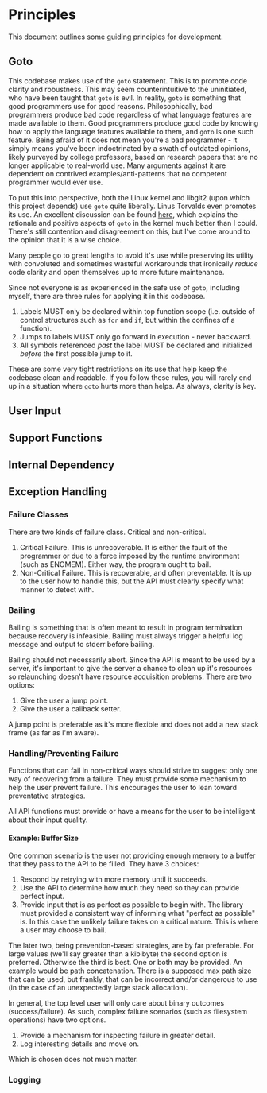 # Principles

This document outlines some guiding principles for development.

## Goto

This codebase makes use of the `goto` statement. This is to promote code clarity and robustness. This may seem counterintuitive to the uninitiated, who have been taught that `goto` is evil. In reality, `goto` is something that good programmers use for good reasons. Philosophically, bad programmers produce bad code regardless of what language features are made available to them. Good programmers produce good code by knowing how to apply the language features available to them, and `goto` is one such feature. Being afraid of it does not mean you're a bad programmer - it simply means you've been indoctrinated by a swath of outdated opinions, likely purveyed by college professors, based on research papers that are no longer applicable to real-world use. Many arguments against it are dependent on contrived examples/anti-patterns that no competent programmer would ever use.

To put this into perspective, both the Linux kernel and libgit2 (upon which this project depends) use `goto` quite liberally. Linus Torvalds even promotes its use. An excellent discussion can be found [here](https://web.archive.org/web/20051128093253/http://kerneltrap.org/node/553/2131), which explains the rationale and positive aspects of `goto` in the kernel much better than I could. There's still contention and disagreement on this, but I've come around to the opinion that it is a wise choice.

Many people go to great lengths to avoid it's use while preserving its utility with convoluted and sometimes wasteful workarounds that ironically *reduce* code clarity and open themselves up to more future maintenance.

Since not everyone is as experienced in the safe use of `goto`, including myself, there are three rules for applying it in this codebase.

1. Labels MUST only be declared within top function scope (i.e. outside of control structures such as `for` and `if`, but within the confines of a function).
2. Jumps to labels MUST only go forward in execution - never backward.
3. All symbols referenced *past* the label MUST be declared and initialized *before* the first possible jump to it.

These are some very tight restrictions on its use that help keep the codebase clean and readable. If you follow these rules, you will rarely end up in a situation where `goto` hurts more than helps. As always, clarity is key.

## User Input

## Support Functions

## Internal Dependency

## Exception Handling

### Failure Classes
There are two kinds of failure class. Critical and non-critical.
1. Critical Failure. This is unrecoverable. It is either the fault of the programmer or due to a force imposed by the runtime environment (such as ENOMEM). Either way, the program ought to bail.
1. Non-Critical Failure. This is recoverable, and often preventable. It is up to the user how to handle this, but the API must clearly specify what manner to detect with.

### Bailing
Bailing is something that is often meant to result in program termination because recovery is infeasible. Bailing must always trigger a helpful log message and output to stderr before bailing.

Bailing should not necessarily abort. Since the API is meant to be used by a server, it's important to give the server a chance to clean up it's resources so relaunching doesn't have resource acquisition problems. There are two options:
1. Give the user a jump point.
1. Give the user a callback setter.

A jump point is preferable as it's more flexible and does not add a new stack frame (as far as I'm aware).

### Handling/Preventing Failure
Functions that can fail in non-critical ways should strive to suggest only one way of recovering from a failure. They must provide some mechanism to help the user prevent failure. This encourages the user to lean toward preventative strategies.

All API functions must provide or have a means for the user to be intelligent about their input quality.

#### Example: Buffer Size

One common scenario is the user not providing enough memory to a buffer that they pass to the API to be filled. They have 3 choices:
1. Respond by retrying with more memory until it succeeds.
1. Use the API to determine how much they need so they can provide perfect input.
1. Provide input that is as perfect as possible to begin with. The library must provided a consistent way of informing what "perfect as possible" is. In this case the unlikely failure takes on a critical nature. This is where a user may choose to bail.

The later two, being prevention-based strategies, are by far preferable. For large values (we'll say greater than a kibibyte) the second option is preferred. Otherwise the third is best. One or both may be provided. An example would be path concatenation. There is a supposed max path size that can be used, but frankly, that can be incorrect and/or dangerous to use (in the case of an unexpectedly large stack allocation).

In general, the top level user will only care about binary outcomes (success/failure). As such, complex failure scenarios (such as filesystem operations) have two options.
1. Provide a mechanism for inspecting failure in greater detail.
1. Log interesting details and move on.

Which is chosen does not much matter.

### Logging
